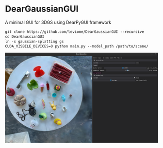 # DearGaussianGUI
A minimal GUI for 3DGS using DearPyGUI framework

```
git clone https://github.com/leviome/DearGaussianGUI --recursive
cd DearGaussianGUI
ln -s gaussian-splatting gs
CUDA_VISBILE_DEVICES=0 python main.py --model_path /path/to/scene/
```
![GUI](assets/screenshot.png)